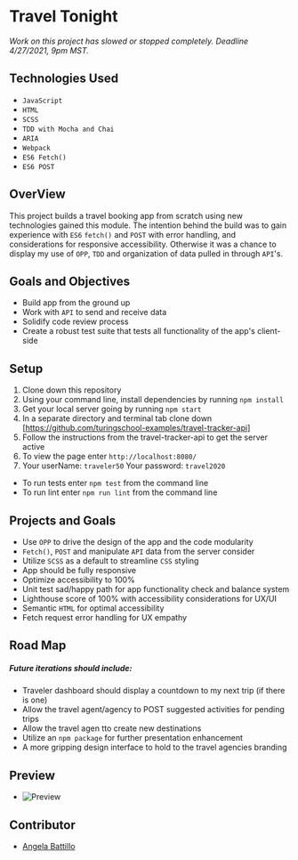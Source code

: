 # Travel Tonight

*Work on this project has slowed or stopped completely. Deadline 4/27/2021, 9pm MST.*

## Technologies Used

* `JavaScript`
* `HTML`
* `SCSS`
* `TDD with Mocha and Chai`
* `ARIA`
* `Webpack`
* `ES6 Fetch()`
* `ES6 POST`

## OverView

This project builds a travel booking app from scratch using new technologies gained this module. The intention behind the build was to gain experience with `ES6` `fetch()` and `POST` with error handling, and considerations for responsive accessibility.  Otherwise it was a chance to display my use of `OPP`, `TDD` and organization of data pulled in through `API`'s.

## Goals and Objectives

* Build app from the ground up
* Work with `API` to send and receive data
* Solidify code review process
* Create a robust test suite that tests all functionality of the app's client-side

## Setup

1. Clone down this repository
2. Using your command line, install dependencies by running `npm install`
3. Get your local server going by running `npm start`
4. In a separate directory and terminal tab clone down [https://github.com/turingschool-examples/travel-tracker-api]
5. Follow the instructions from the travel-tracker-api to get the server active
6. To view the page enter `http://localhost:8080/`
7. Your userName: `traveler50` Your password: `travel2020`

* To run tests enter `npm test` from the command line
* To run lint enter `npm run lint` from the command line

## Projects and Goals

* Use `OPP` to drive the design of the app and the code modularity
* `Fetch()`, `POST` and manipulate `API` data from the server consider
* Utilize `SCSS` as a default to streamline `CSS` styling
* App should be fully responsive
* Optimize accessibility to 100%
* Unit test sad/happy path for app functionality check and balance system
* Lighthouse score of 100% with accessibility considerations for UX/UI
* Semantic `HTML` for optimal accessibility
* Fetch request error handling for UX empathy

## Road Map
##### *Future iterations should include:*

* Traveler dashboard should display a countdown to my next trip (if there is one)
* Allow the travel agent/agency to POST suggested activities for pending trips
* Allow the travel agen tto create new destinations
* Utilize an `npm package` for further presentation enhancement
* A more gripping design interface to hold to the travel agencies branding

## Preview

* ![Preview](https://media.giphy.com/media/BrbBFeOsHNKQj6CBNK/giphy.gif)

## Contributor

* [Angela Battillo](https://github.com/battan40)
